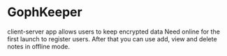 # GophKeeper
client-server app allows users to keep encrypted data 
Need online for the first launch to register users. After that you can use add, view and delete notes in offline mode.
